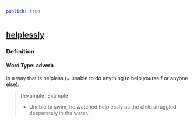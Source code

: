 ```yaml
---
publish: true
---
```


## [helplessly](https://dictionary.cambridge.org/dictionary/english/helplessly)

### Definition
#### Word Type: adverb
in a way that is helpless (= unable to do anything to help yourself or anyone else):

>[!example] Example
> - Unable to swim, he watched helplessly as the child struggled desperately in the water.
